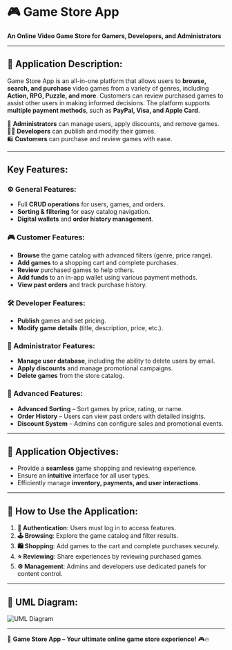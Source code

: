 # 🎮 Game Store App

**An Online Video Game Store for Gamers, Developers, and Administrators**

---

## 📜 Application Description:

Game Store App is an all-in-one platform that allows users to **browse, search, and purchase** video games from a variety of genres, including **Action, RPG, Puzzle, and more**. Customers can review purchased games to assist other users in making informed decisions. The platform supports **multiple payment methods**, such as **PayPal, Visa, and Apple Card**. 

👤 **Administrators** can manage users, apply discounts, and remove games.  
👨‍💻 **Developers** can publish and modify their games.  
🛍️ **Customers** can purchase and review games with ease.  

---

## Key Features:

### ⚙️ General Features:
- Full **CRUD operations** for users, games, and orders.  
- **Sorting & filtering** for easy catalog navigation.  
- **Digital wallets** and **order history management**.  

### 🎮 Customer Features:
- **Browse** the game catalog with advanced filters (genre, price range).  
- **Add games** to a shopping cart and complete purchases.  
- **Review** purchased games to help others.  
- **Add funds** to an in-app wallet using various payment methods.  
- **View past orders** and track purchase history.  

### 🛠️ Developer Features:
- **Publish** games and set pricing.  
- **Modify game details** (title, description, price, etc.).  

### 👑 Administrator Features:
- **Manage user database**, including the ability to delete users by email.  
- **Apply discounts** and manage promotional campaigns.  
- **Delete games** from the store catalog.  

### 🚀 Advanced Features:
- **Advanced Sorting** – Sort games by price, rating, or name.   
- **Order History** – Users can view past orders with detailed insights.  
- **Discount System** – Admins can configure sales and promotional events.  

---

## 🎯 Application Objectives:
- Provide a **seamless** game shopping and reviewing experience.  
- Ensure an **intuitive** interface for all user types.  
- Efficiently manage **inventory, payments, and user interactions**.  

---

## 📌 How to Use the Application:
1. **🔐 Authentication**: Users must log in to access features.  
2. **🕹️ Browsing**: Explore the game catalog and filter results.  
3. **🛍️ Shopping**: Add games to the cart and complete purchases securely.  
4. **⭐ Reviewing**: Share experiences by reviewing purchased games.  
5. **⚙️ Management**: Admins and developers use dedicated panels for content control.  

---

## 📌 UML Diagram:
![UML Diagram](https://github.com/user-attachments/assets/38129598-0fa5-4494-928e-03cac63b8117)  

---

🚀 **Game Store App – Your ultimate online game store experience!** 🎮🔥

